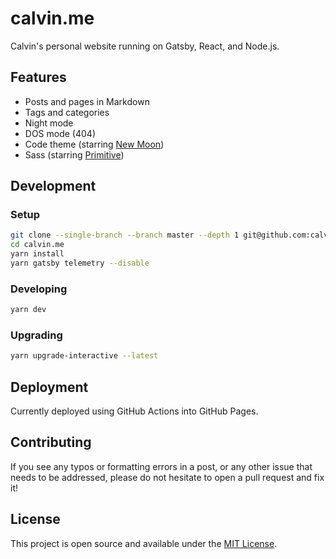 # calvin.me

Calvin's personal website running on Gatsby, React, and Node.js.

## Features

- Posts and pages in Markdown
- Tags and categories
- Night mode
- DOS mode (404)
- Code theme (starring [New Moon](https://taniarascia.github.io/new-moon))
- Sass (starring [Primitive](https://taniarascia.github.io/primitive))

## Development

### Setup
```bash
git clone --single-branch --branch master --depth 1 git@github.com:calvinbui/calvin.me.git
cd calvin.me
yarn install
yarn gatsby telemetry --disable
```

### Developing
```bash
yarn dev
```

### Upgrading

```bash
yarn upgrade-interactive --latest
```

## Deployment

Currently deployed using GitHub Actions into GitHub Pages.

## Contributing

If you see any typos or formatting errors in a post, or any other issue that needs to be addressed, please do not hesitate to open a pull request and fix it!

## License

This project is open source and available under the [MIT License](LICENSE).
